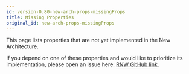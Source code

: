 ```yaml
---
id: version-0.80-new-arch-props-missingProps
title: Missing Properties
original_id: new-arch-props-missingProps
---
```


This page lists properties that are not yet implemented in the New Architecture. 

If you depend on one of these properties and would like to prioritize its implementation, please open an issue here: [RNW GitHub link](https://github.com/microsoft/react-native-windows/issues).